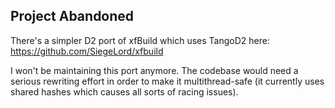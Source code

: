 ## Project Abandoned

There's a simpler D2 port of xfBuild which uses TangoD2 here: https://github.com/SiegeLord/xfbuild

I won't be maintaining this port anymore. The codebase would need a serious rewriting effort in order to make it multithread-safe (it currently uses shared hashes which causes all sorts of racing issues).
